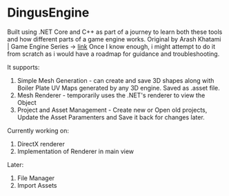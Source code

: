 # DingusEngine
Built using .NET Core and C++ as part of a journey to learn both these tools and how different parts of a game engine works. 
Original by Arash Khatami | Game Engine Series -> [link](https://www.youtube.com/watch?v=hRL56gXqj-4&list=PLU2nPsAdxKWQYxkmQ3TdbLsyc1l2j25XM&index=1&pp=iAQB)
Once I know enough, i might attempt to do it from scratch as i would have a roadmap for guidance and troubleshooting.

It supports:
1. Simple Mesh Generation - can create and save 3D shapes along with Boiler Plate UV Maps generated by any 3D engine. Saved as .asset file.
2. Mesh Renderer - temporarily uses the .NET's renderer to view the Object
3. Project and Asset Management - Create new or Open old projects, Update the Asset Paramenters and Save it back for changes later.

Currently working on:
1. DirectX renderer
2. Implementation of Renderer in main view

Later:
1. File Manager
2. Import Assets

